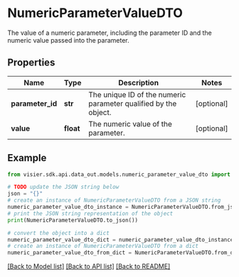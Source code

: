 # NumericParameterValueDTO

The value of a numeric parameter, including the parameter ID and the numeric value passed into the parameter.

## Properties

Name | Type | Description | Notes
------------ | ------------- | ------------- | -------------
**parameter_id** | **str** | The unique ID of the numeric parameter qualified by the object. | [optional] 
**value** | **float** | The numeric value of the parameter. | [optional] 

## Example

```python
from visier.sdk.api.data_out.models.numeric_parameter_value_dto import NumericParameterValueDTO

# TODO update the JSON string below
json = "{}"
# create an instance of NumericParameterValueDTO from a JSON string
numeric_parameter_value_dto_instance = NumericParameterValueDTO.from_json(json)
# print the JSON string representation of the object
print(NumericParameterValueDTO.to_json())

# convert the object into a dict
numeric_parameter_value_dto_dict = numeric_parameter_value_dto_instance.to_dict()
# create an instance of NumericParameterValueDTO from a dict
numeric_parameter_value_dto_from_dict = NumericParameterValueDTO.from_dict(numeric_parameter_value_dto_dict)
```
[[Back to Model list]](../README.md#documentation-for-models) [[Back to API list]](../README.md#documentation-for-api-endpoints) [[Back to README]](../README.md)


